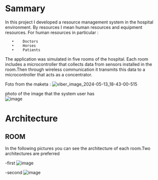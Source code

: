 #  Sammary

In this project I developed a resource management system in the hospital environment. 
By resources I mean human resources and equipment resources.
For human resources in particular :

       •	Doctors
       •	Horses
       •	Patients 

              

The application was simulated in five rooms of the hospital. Each room includes a microcontroller
that collects data from sensors installed in the room.Then through wireless communication it transmits
this data to a microcontroller that acts as a concentrator. 




Foto from the maketa :
![viber_image_2024-05-13_18-43-00-515](https://github.com/Stelios1908/Resource-Managment-System-in-a-hospital-Enviroment-/assets/119701409/330fec14-6fb6-4070-9bf7-8097a23592fc)


photo of the image that the system user has  
![image](https://github.com/Stelios1908/Resource-Managment-System-in-a-hospital-Enviroment-/assets/119701409/60d453a6-a867-4f12-8fbe-49976f78048f)


#  Architecture

   ## ROOM 
   In the following pictures you can see the architecture of each room.Two architectures are preferred 

   -first
   ![image](https://github.com/Stelios1908/Resource-Managment-System-in-a-hospital-Enviroment-/assets/119701409/7307d467-e9b0-46ec-b5cd-daba9308630d)

   -second
   ![image](https://github.com/Stelios1908/Resource-Managment-System-in-a-hospital-Enviroment-/assets/119701409/a2648e7a-89dd-4315-a994-594dbf19d77a)





